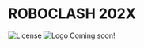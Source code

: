 # ROBOCLASH 202X
![License](https://img.shields.io/github/license/1487quantum/r0b0c145h)
![Logo](./assets/media/logoC.svg)
Coming soon!
